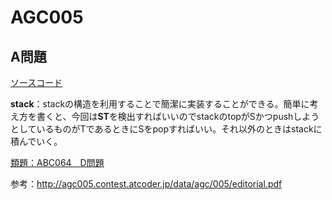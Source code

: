 # AGC005

## A問題

[ソースコード](https://atcoder.jp/contests/agc005/submissions/12512842)

**stack**：stackの構造を利用することで簡潔に実装することができる。簡単に考え方を書くと、今回は**ST**を検出すればいいのでstackのtopがSかつpushしようとしているものがTであるときにSをpopすればいい。それ以外のときはstackに積んでいく。

[類題：ABC064　D問題](../ABC/064.md)

参考：http://agc005.contest.atcoder.jp/data/agc/005/editorial.pdf